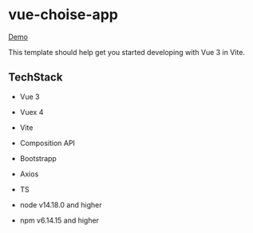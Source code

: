# vue-choise-app

[Demo](https://nadiyahr.github.io/vue-choise/)

This template should help get you started developing with Vue 3 in Vite.

## TechStack

* Vue 3
* Vuex 4
* Vite
* Composition API
* Bootstrapp
* Axios
* TS

* node v14.18.0 and higher
* npm v6.14.15 and higher
